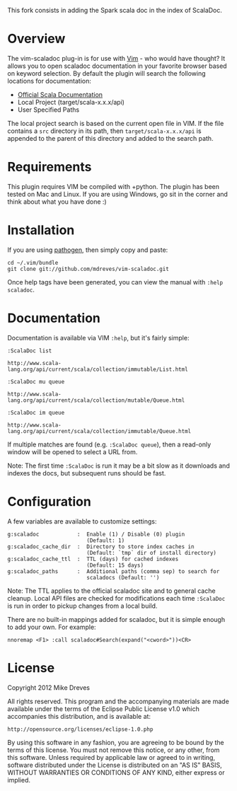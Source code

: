 This fork consists in adding the Spark scala doc in the index of ScalaDoc.

# Overview

The vim-scaladoc plug-in is for use with [Vim](http://www.vim.org/) - who
would have thought? It allows you to open scaladoc documentation in your
favorite browser based on keyword selection. By default the plugin will
search the following locations for documentation:

 * [Official Scala Documentation](http://www.scala-lang.org/api/current)
 * Local Project (target/scala-x.x.x/api)
 * User Specified Paths

The local project search is based on the current open file in VIM. If the file
contains a `src` directory in its path, then `target/scala-x.x.x/api` is
appended to the parent of this directory and added to the search path.

# Requirements

This plugin requires VIM be compiled with +python. The plugin has been tested
on Mac and Linux. If you are using Windows, go sit in the corner and think
about what you have done :)

# Installation

If you are using [pathogen](https://github.com/tpope/vim-pathogen), then
simply copy and paste:

    cd ~/.vim/bundle
    git clone git://github.com/mdreves/vim-scaladoc.git

Once help tags have been generated, you can view the manual with
`:help scaladoc`.

# Documentation

Documentation is available via VIM `:help`, but it's fairly simple:

    :ScalaDoc list

    http://www.scala-lang.org/api/current/scala/collection/immutable/List.html

    :ScalaDoc mu queue

    http://www.scala-lang.org/api/current/scala/collection/mutable/Queue.html

    :ScalaDoc im queue

    http://www.scala-lang.org/api/current/scala/collection/immutable/Queue.html

If multiple matches are found (e.g. `:ScalaDoc queue`), then a read-only
window will be opened to select a URL from.

Note: The first time `:ScalaDoc` is run it may be a bit slow as it downloads
and indexes the docs, but subsequent runs should be fast.

# Configuration

A few variables are available to customize settings:

    g:scaladoc            :  Enable (1) / Disable (0) plugin
                             (Default: 1)
    g:scaladoc_cache_dir  :  Directory to store index caches in
                             (Default: `tmp` dir of install directory)
    g:scaladoc_cache_ttl  :  TTL (days) for cached indexes
                             (Default: 15 days)
    g:scaladoc_paths      :  Additional paths (comma sep) to search for
                             scaladocs (Default: '')

Note: The TTL applies to the official scaladoc site and to general cache
cleanup. Local API files are checked for modifications each time `:ScalaDoc` is
run in order to pickup changes from a local build.

There are no built-in mappings added for scaladoc, but it is simple enough to
add your own. For example:

    nnoremap <F1> :call scaladoc#Search(expand("<cword>"))<CR>

# License

Copyright 2012 Mike Dreves

All rights reserved. This program and the accompanying materials
are made available under the terms of the Eclipse Public License v1.0
which accompanies this distribution, and is available at:

    http://opensource.org/licenses/eclipse-1.0.php

By using this software in any fashion, you are agreeing to be bound
by the terms of this license. You must not remove this notice, or any
other, from this software. Unless required by applicable law or agreed
to in writing, software distributed under the License is distributed
on an "AS IS" BASIS, WITHOUT WARRANTIES OR CONDITIONS OF ANY KIND,
either express or implied.
